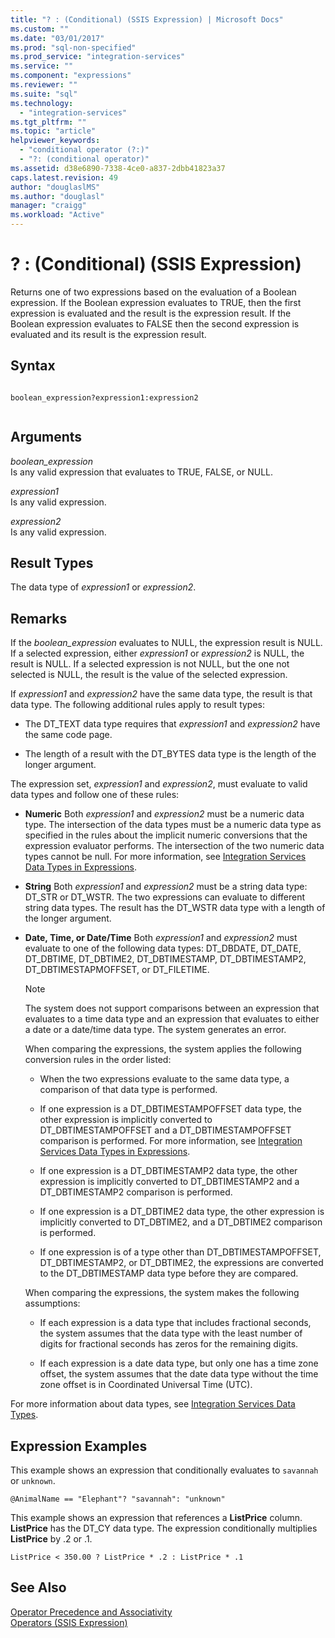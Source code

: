 ```yaml
---
title: "? : (Conditional) (SSIS Expression) | Microsoft Docs"
ms.custom: ""
ms.date: "03/01/2017"
ms.prod: "sql-non-specified"
ms.prod_service: "integration-services"
ms.service: ""
ms.component: "expressions"
ms.reviewer: ""
ms.suite: "sql"
ms.technology: 
  - "integration-services"
ms.tgt_pltfrm: ""
ms.topic: "article"
helpviewer_keywords: 
  - "conditional operator (?:)"
  - "?: (conditional operator)"
ms.assetid: d38e6890-7338-4ce0-a837-2dbb41823a37
caps.latest.revision: 49
author: "douglaslMS"
ms.author: "douglasl"
manager: "craigg"
ms.workload: "Active"
---
```

# ? : (Conditional) (SSIS Expression)
  Returns one of two expressions based on the evaluation of a Boolean expression. If the Boolean expression evaluates to TRUE, then the first expression is evaluated and the result is the expression result. If the Boolean expression evaluates to FALSE then the second expression is evaluated and its result is the expression result.  
  
## Syntax  
  
```  
  
boolean_expression?expression1:expression2  
  
```  
  
## Arguments  
 *boolean_expression*  
 Is any valid expression that evaluates to TRUE, FALSE, or NULL.  
  
 *expression1*  
 Is any valid expression.  
  
 *expression2*  
 Is any valid expression.  
  
## Result Types  
 The data type of *expression1* or *expression2*.  
  
## Remarks  
 If the *boolean_expression* evaluates to NULL, the expression result is NULL. If a selected expression, either *expression1* or *expression2* is NULL, the result is NULL. If a selected expression is not NULL, but the one not selected is NULL, the result is the value of the selected expression.  
  
 If *expression1* and *expression2* have the same data type, the result is that data type. The following additional rules apply to result types:  
  
-   The DT_TEXT data type requires that *expression1* and *expression2* have the same code page.  
  
-   The length of a result with the DT_BYTES data type is the length of the longer argument.  
  
 The expression set, *expression1* and *expression2*, must evaluate to valid data types and follow one of these rules:  
  
-   **Numeric** Both *expression1* and *expression2* must be a numeric data type. The intersection of the data types must be a numeric data type as specified in the rules about the implicit numeric conversions that the expression evaluator performs. The intersection of the two numeric data types cannot be null. For more information, see [Integration Services Data Types in Expressions](../../integration-services/expressions/integration-services-data-types-in-expressions.md).  
  
-   **String** Both *expression1* and *expression2* must be a string data type: DT_STR or DT_WSTR. The two expressions can evaluate to different string data types. The result has the DT_WSTR data type with a length of the longer argument.  
  
-   **Date, Time, or Date/Time** Both *expression1* and *expression2* must evaluate to one of the following data types: DT_DBDATE, DT_DATE, DT_DBTIME, DT_DBTIME2, DT_DBTIMESTAMP, DT_DBTIMESTAMP2, DT_DBTIMESTAPMOFFSET, or DT_FILETIME.  
  
    > [!NOTE]  
    >  The system does not support comparisons between an expression that evaluates to a time data type and an expression that evaluates to either a date or a date/time data type. The system generates an error.  
  
     When comparing the expressions, the system applies the following conversion rules in the order listed:  
  
    -   When the two expressions evaluate to the same data type, a comparison of that data type is performed.  
  
    -   If one expression is a DT_DBTIMESTAMPOFFSET data type, the other expression is implicitly converted to DT_DBTIMESTAMPOFFSET and a DT_DBTIMESTAMPOFFSET comparison is performed. For more information, see [Integration Services Data Types in Expressions](../../integration-services/expressions/integration-services-data-types-in-expressions.md).  
  
    -   If one expression is a DT_DBTIMESTAMP2 data type, the other expression is implicitly converted to DT_DBTIMESTAMP2 and a DT_DBTIMESTAMP2 comparison is performed.  
  
    -   If one expression is a DT_DBTIME2 data type, the other expression is implicitly converted to DT_DBTIME2, and a DT_DBTIME2 comparison is performed.  
  
    -   If one expression is of a type other than DT_DBTIMESTAMPOFFSET, DT_DBTIMESTAMP2, or DT_DBTIME2, the expressions are converted to the DT_DBTIMESTAMP data type before they are compared.  
  
     When comparing the expressions, the system makes the following assumptions:  
  
    -   If each expression is a data type that includes fractional seconds, the system assumes that the data type with the least number of digits for fractional seconds has zeros for the remaining digits.  
  
    -   If each expression is a date data type, but only one has a time zone offset, the system assumes that the date data type without the time zone offset is in Coordinated Universal Time (UTC).  
  
 For more information about data types, see [Integration Services Data Types](../../integration-services/data-flow/integration-services-data-types.md).  
  
## Expression Examples  
 This example shows an expression that conditionally evaluates to `savannah` or `unknown`.  
  
```  
@AnimalName == "Elephant"? "savannah": "unknown"  
```  
  
 This example shows an expression that references a **ListPrice** column. **ListPrice** has the DT_CY data type. The expression conditionally multiplies **ListPrice** by .2 or .1.  
  
```  
ListPrice < 350.00 ? ListPrice * .2 : ListPrice * .1  
```  
  
## See Also  
 [Operator Precedence and Associativity](../../integration-services/expressions/operator-precedence-and-associativity.md)   
 [Operators &#40;SSIS Expression&#41;](../../integration-services/expressions/operators-ssis-expression.md)  
  
  
